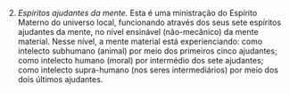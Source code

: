 ﻿2. *Espíritos ajudantes da mente.* Esta é uma ministração do Espírito Materno do universo local, funcionando através dos seus sete espíritos ajudantes da mente, no nível ensinável (não-mecânico) da mente material. Nesse nível, a mente material está experienciando: como intelecto subhumano (animal) por meio dos primeiros cinco ajudantes; como intelecto humano (moral) por intermédio dos sete ajudantes; como intelecto supra-humano (nos seres intermediários) por meio dos dois últimos ajudantes.